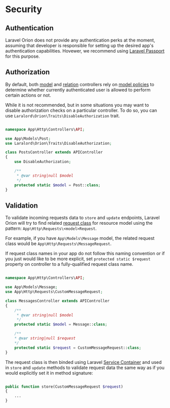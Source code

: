# Security

## Authentication

Laravel Orion does not provide any authentication perks at the moment, assuming that developer is responsible for setting up the desired app's authentication capabilities. Hovewer, we recommend using [Laravel Passport](https://github.com/laravel/passport) for this purpose.

## Authorization

By default, both [model](./models.html) and [relation](./relationships.html) controllers rely on [model policies](https://laravel.com/docs/master/authorization#creating-policies) to determine whether currently authenticated user is allowed to perform certain actions or not.

While it is not recommended, but in some situations you may want to disable authorization checks on a particular controller. To do so, you can use `Laralord\Orion\Traits\DisableAuthorization` trait.

```php

namespace App\Http\Controllers\API;

use App\Models\Post;
use Laralord\Orion\Traits\DisableAuthorization;

class PostsController extends APIController
{
    use DisableAuthorization;

    /**
     * @var string|null $model
     */
    protected static $model = Post::class;
}
```

## Validation

To validate incoming requests data to `store` and `update` endpoints, Laravel Orion will try to find related [request class](https://laravel.com/docs/master/validation#form-request-validation) for resource model using the pattern:
 `App\Http\Requests\<model>Request`.

For example, if you have `App\Models\Message` model, the related request class would be `App\Http\Requests\MessageRequest`.

If request class names in your app do not follow this naming convention or if you just would like to be more explicit, set `protected static $request` property on controller to a fully-qualified request class name.

```php

namespace App\Http\Controllers\API;

use App\Models\Message;
use App\Http\Requests\CustomMessageRequest;

class MessagesController extends APIController
{
    /**
     * @var string|null $model
     */
    protected static $model = Message::class;

    /**
    * @var string|null $request
    */
    protected static $request = CustomMessageRequest::class;
}
```

The request class is then binded using Laravel [Service Container](https://laravel.com/docs/master/container) and used in `store` and `update` methods to validate request data the same way as if you would explicitly set it in method signature:

```php

public function store(CustomMessageRequest $request)
{
    ...
}

```
